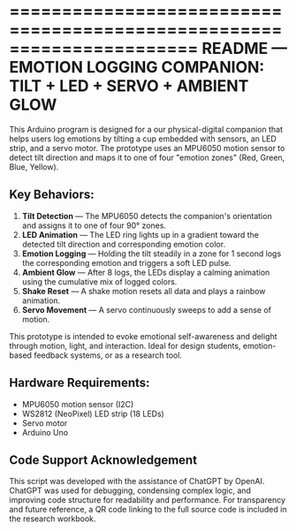 ======================================================================
README — EMOTION LOGGING COMPANION: TILT + LED + SERVO + AMBIENT GLOW
======================================================================

This Arduino program is designed for a our physical-digital companion that helps
users log emotions by tilting a cup embedded with sensors, an LED strip, and a 
servo motor. The prototype uses an MPU6050 motion sensor to detect tilt 
direction and maps it to one of four "emotion zones" (Red, Green, Blue, Yellow).

Key Behaviors:
---------------
1. **Tilt Detection** — The MPU6050 detects the companion's orientation and assigns
   it to one of four 90° zones.
2. **LED Animation** — The LED ring lights up in a gradient toward the detected
   tilt direction and corresponding emotion color.
3. **Emotion Logging** — Holding the tilt steadily in a zone for 1 second logs
   the corresponding emotion and triggers a soft LED pulse.
4. **Ambient Glow** — After 8 logs, the LEDs display a calming animation using 
   the cumulative mix of logged colors.
5. **Shake Reset** — A shake motion resets all data and plays a rainbow animation.
6. **Servo Movement** — A servo continuously sweeps to add a sense of motion.

This prototype is intended to evoke emotional self-awareness and delight through
motion, light, and interaction. Ideal for design students, emotion-based feedback
systems, or as a research tool.

Hardware Requirements:
-----------------------
- MPU6050 motion sensor (I2C)
- WS2812 (NeoPixel) LED strip (18 LEDs)
- Servo motor
- Arduino Uno

Code Support Acknowledgement
----------------------------
This script was developed with the assistance of ChatGPT by OpenAI.
ChatGPT was used for debugging, condensing complex logic, and improving
code structure for readability and performance.
For transparency and future reference, a QR code linking to the full
source code is included in the research workbook.
